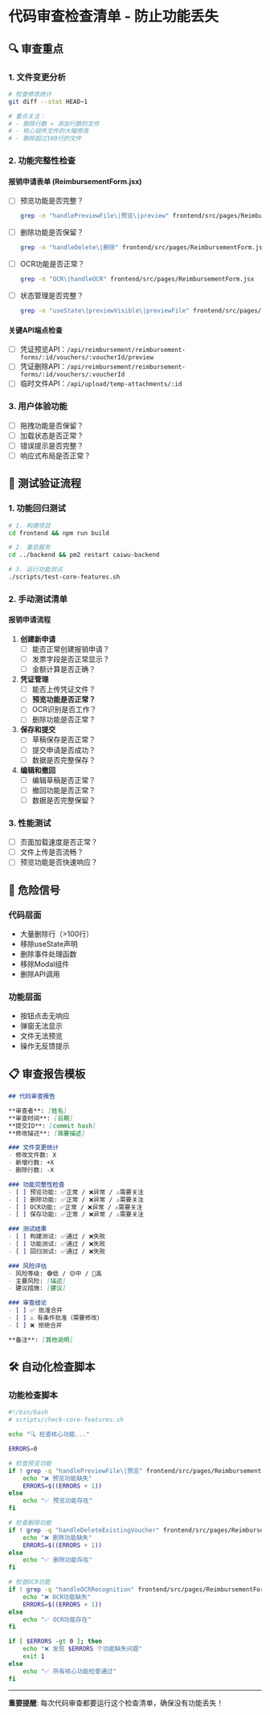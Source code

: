 # 代码审查检查清单 - 防止功能丢失

## 🔍 审查重点

### 1. 文件变更分析
```bash
# 检查修改统计
git diff --stat HEAD~1

# 重点关注：
# - 删除行数 > 添加行数的文件
# - 核心组件文件的大幅修改
# - 删除超过100行的文件
```

### 2. 功能完整性检查

#### 报销申请表单 (ReimbursementForm.jsx)
- [ ] 预览功能是否完整？
  ```bash
  grep -n "handlePreviewFile\|预览\|preview" frontend/src/pages/ReimbursementForm.jsx
  ```
- [ ] 删除功能是否保留？
  ```bash
  grep -n "handleDelete\|删除" frontend/src/pages/ReimbursementForm.jsx
  ```
- [ ] OCR功能是否正常？
  ```bash
  grep -n "OCR\|handleOCR" frontend/src/pages/ReimbursementForm.jsx
  ```
- [ ] 状态管理是否完整？
  ```bash
  grep -n "useState\|previewVisible\|previewFile" frontend/src/pages/ReimbursementForm.jsx
  ```

#### 关键API端点检查
- [ ] 凭证预览API：`/api/reimbursement/reimbursement-forms/:id/vouchers/:voucherId/preview`
- [ ] 凭证删除API：`/api/reimbursement/reimbursement-forms/:id/vouchers/:voucherId`
- [ ] 临时文件API：`/api/upload/temp-attachments/:id`

### 3. 用户体验功能
- [ ] 拖拽功能是否保留？
- [ ] 加载状态是否正常？
- [ ] 错误提示是否完整？
- [ ] 响应式布局是否正常？

## 🧪 测试验证流程

### 1. 功能回归测试
```bash
# 1. 构建项目
cd frontend && npm run build

# 2. 重启服务
cd ../backend && pm2 restart caiwu-backend

# 3. 运行功能测试
./scripts/test-core-features.sh
```

### 2. 手动测试清单

#### 报销申请流程
1. **创建新申请**
   - [ ] 能否正常创建报销申请？
   - [ ] 发票字段是否正常显示？
   - [ ] 金额计算是否正确？

2. **凭证管理**
   - [ ] 能否上传凭证文件？
   - [ ] **预览功能是否正常？**
   - [ ] OCR识别是否工作？
   - [ ] 删除功能是否正常？

3. **保存和提交**
   - [ ] 草稿保存是否正常？
   - [ ] 提交申请是否成功？
   - [ ] 数据是否完整保存？

4. **编辑和撤回**
   - [ ] 编辑草稿是否正常？
   - [ ] 撤回功能是否正常？
   - [ ] 数据是否完整保留？

### 3. 性能测试
- [ ] 页面加载速度是否正常？
- [ ] 文件上传是否流畅？
- [ ] 预览功能是否快速响应？

## 🚨 危险信号

### 代码层面
- 大量删除行（>100行）
- 移除useState声明
- 删除事件处理函数
- 移除Modal组件
- 删除API调用

### 功能层面
- 按钮点击无响应
- 弹窗无法显示
- 文件无法预览
- 操作无反馈提示

## 📋 审查报告模板

```markdown
## 代码审查报告

**审查者**: [姓名]
**审查时间**: [日期]
**提交ID**: [commit hash]
**修改描述**: [简要描述]

### 文件变更统计
- 修改文件数: X
- 新增行数: +X
- 删除行数: -X

### 功能完整性检查
- [ ] 预览功能: ✅正常 / ❌异常 / ⚠️需要关注
- [ ] 删除功能: ✅正常 / ❌异常 / ⚠️需要关注
- [ ] OCR功能: ✅正常 / ❌异常 / ⚠️需要关注
- [ ] 保存功能: ✅正常 / ❌异常 / ⚠️需要关注

### 测试结果
- [ ] 构建测试: ✅通过 / ❌失败
- [ ] 功能测试: ✅通过 / ❌失败
- [ ] 回归测试: ✅通过 / ❌失败

### 风险评估
- 风险等级: 🟢低 / 🟡中 / 🔴高
- 主要风险: [描述]
- 建议措施: [建议]

### 审查结论
- [ ] ✅ 批准合并
- [ ] ⚠️ 有条件批准（需要修改）
- [ ] ❌ 拒绝合并

**备注**: [其他说明]
```

## 🛠️ 自动化检查脚本

### 功能检查脚本
```bash
#!/bin/bash
# scripts/check-core-features.sh

echo "🔍 检查核心功能..."

ERRORS=0

# 检查预览功能
if ! grep -q "handlePreviewFile\|预览" frontend/src/pages/ReimbursementForm.jsx; then
    echo "❌ 预览功能缺失"
    ERRORS=$((ERRORS + 1))
else
    echo "✅ 预览功能存在"
fi

# 检查删除功能
if ! grep -q "handleDeleteExistingVoucher" frontend/src/pages/ReimbursementForm.jsx; then
    echo "❌ 删除功能缺失"
    ERRORS=$((ERRORS + 1))
else
    echo "✅ 删除功能存在"
fi

# 检查OCR功能
if ! grep -q "handleOCRRecognition" frontend/src/pages/ReimbursementForm.jsx; then
    echo "❌ OCR功能缺失"
    ERRORS=$((ERRORS + 1))
else
    echo "✅ OCR功能存在"
fi

if [ $ERRORS -gt 0 ]; then
    echo "❌ 发现 $ERRORS 个功能缺失问题"
    exit 1
else
    echo "✅ 所有核心功能检查通过"
fi
```

---

**重要提醒**: 每次代码审查都要运行这个检查清单，确保没有功能丢失！
